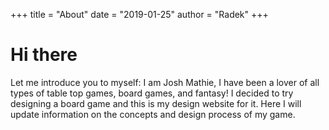 +++
title = "About"
date = "2019-01-25"
author = "Radek"
+++

# Hi there

Let me introduce you to myself: I am Josh Mathie, I have been a lover of all
types of table top games, board games, and fantasy! I decided to try designing
a board game and this is my design website for it. Here I will update
information on the concepts and design process of my game. 


